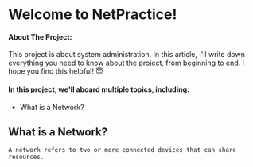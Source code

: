 # Welcome to NetPractice!
#### About The Project:
This project is about system administration. In this article, I'll write down everything you need to know about the project, from beginning to end. I hope you find this helpful! 😇
####  In this project, we'll aboard multiple topics, including:

 - What is  a Network?
 
 ## What is a Network?
	A network refers to two or more connected devices that can share resources.
